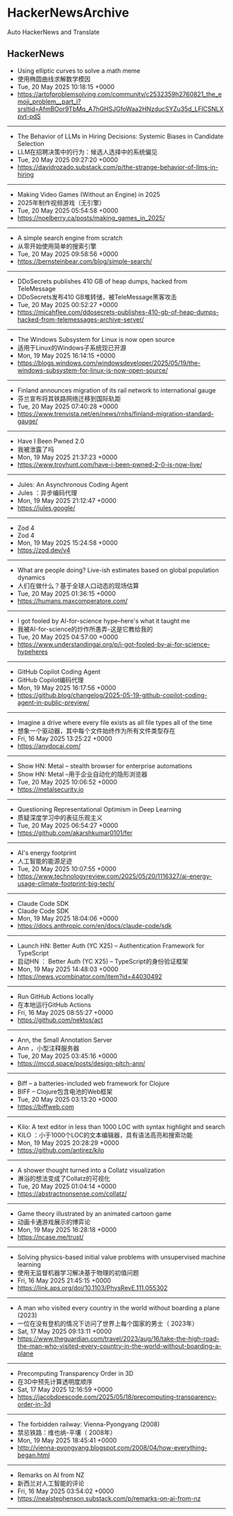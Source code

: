# HackerNewsArchive
Auto HackerNews and Translate

## HackerNews
* Using elliptic curves to solve a math meme
* 使用椭圆曲线求解数学模因
* Tue, 20 May 2025 10:18:15 +0000
* https://artofproblemsolving.com/community/c2532359h2760821_the_emoji_problem__part_i?srsltid=AfmBOor9TbMq_A7hGHSJGfoWaa2HNzducSYZu35d_LFlCSNLXpvt-pdS
----
* The Behavior of LLMs in Hiring Decisions: Systemic Biases in Candidate Selection
* LLM在招聘决策中的行为：候选人选择中的系统偏见
* Tue, 20 May 2025 09:27:20 +0000
* https://davidrozado.substack.com/p/the-strange-behavior-of-llms-in-hiring
----
* Making Video Games (Without an Engine) in 2025
* 2025年制作视频游戏（无引擎）
* Tue, 20 May 2025 05:54:58 +0000
* https://noelberry.ca/posts/making_games_in_2025/
----
* A simple search engine from scratch
* 从零开始使用简单的搜索引擎
* Tue, 20 May 2025 09:58:56 +0000
* https://bernsteinbear.com/blog/simple-search/
----
* DDoSecrets publishes 410 GB of heap dumps, hacked from TeleMessage
* DDoSecrets发布410 GB堆转储，被TeleMessage黑客攻击
* Tue, 20 May 2025 00:52:27 +0000
* https://micahflee.com/ddosecrets-publishes-410-gb-of-heap-dumps-hacked-from-telemessages-archive-server/
----
* The Windows Subsystem for Linux is now open source
* 适用于Linux的Windows子系统现已开源
* Mon, 19 May 2025 16:14:15 +0000
* https://blogs.windows.com/windowsdeveloper/2025/05/19/the-windows-subsystem-for-linux-is-now-open-source/
----
* Finland announces migration of its rail network to international gauge
* 芬兰宣布将其铁路网络迁移到国际轨距
* Tue, 20 May 2025 07:40:28 +0000
* https://www.trenvista.net/en/news/rnhs/finland-migration-standard-gauge/
----
* Have I Been Pwned 2.0
* 我被泄露了吗
* Mon, 19 May 2025 21:37:23 +0000
* https://www.troyhunt.com/have-i-been-pwned-2-0-is-now-live/
----
* Jules: An Asynchronous Coding Agent
* Jules ：异步编码代理
* Mon, 19 May 2025 21:12:47 +0000
* https://jules.google/
----
* Zod 4
* Zod 4
* Mon, 19 May 2025 15:24:58 +0000
* https://zod.dev/v4
----
* What are people doing? Live-ish estimates based on global population dynamics
* 人们在做什么？基于全球人口动态的现场估算
* Tue, 20 May 2025 01:36:15 +0000
* https://humans.maxcomperatore.com/
----
* I got fooled by AI-for-science hype–here's what it taught me
* 我被AI-for-science的炒作所愚弄-这是它教给我的
* Tue, 20 May 2025 04:57:00 +0000
* https://www.understandingai.org/p/i-got-fooled-by-ai-for-science-hypeheres
----
* GitHub Copilot Coding Agent
* GitHub Copilot编码代理
* Mon, 19 May 2025 16:17:56 +0000
* https://github.blog/changelog/2025-05-19-github-copilot-coding-agent-in-public-preview/
----
* Imagine a drive where every file exists as all file types all of the time
* 想象一个驱动器，其中每个文件始终作为所有文件类型存在
* Fri, 16 May 2025 13:25:22 +0000
* https://anydocai.com/
----
* Show HN: Metal – stealth browser for enterprise automations
* Show HN: Metal –用于企业自动化的隐形浏览器
* Tue, 20 May 2025 10:06:52 +0000
* https://metalsecurity.io
----
* Questioning Representational Optimism in Deep Learning
* 质疑深度学习中的表征乐观主义
* Tue, 20 May 2025 06:54:27 +0000
* https://github.com/akarshkumar0101/fer
----
* AI's energy footprint
* 人工智能的能源足迹
* Tue, 20 May 2025 10:07:55 +0000
* https://www.technologyreview.com/2025/05/20/1116327/ai-energy-usage-climate-footprint-big-tech/
----
* Claude Code SDK
* Claude Code SDK
* Mon, 19 May 2025 18:04:06 +0000
* https://docs.anthropic.com/en/docs/claude-code/sdk
----
* Launch HN: Better Auth (YC X25) – Authentication Framework for TypeScript
* 启动HN ： Better Auth (YC X25) – TypeScript的身份验证框架
* Mon, 19 May 2025 14:48:03 +0000
* https://news.ycombinator.com/item?id=44030492
----
* Run GitHub Actions locally
* 在本地运行GitHub Actions
* Fri, 16 May 2025 08:55:27 +0000
* https://github.com/nektos/act
----
* Ann, the Small Annotation Server
* Ann ，小型注释服务器
* Tue, 20 May 2025 03:45:16 +0000
* https://mccd.space/posts/design-pitch-ann/
----
* Biff – a batteries-included web framework for Clojure
* BIFF – Clojure包含电池的Web框架
* Tue, 20 May 2025 03:13:20 +0000
* https://biffweb.com
----
* Kilo: A text editor in less than 1000 LOC with syntax highlight and search
* KILO ：小于1000个LOC的文本编辑器，具有语法高亮和搜索功能
* Mon, 19 May 2025 20:28:29 +0000
* https://github.com/antirez/kilo
----
* A shower thought turned into a Collatz visualization
* 淋浴的想法变成了Collatz的可视化
* Tue, 20 May 2025 01:04:14 +0000
* https://abstractnonsense.com/collatz/
----
* Game theory illustrated by an animated cartoon game
* 动画卡通游戏展示的博弈论
* Mon, 19 May 2025 16:28:18 +0000
* https://ncase.me/trust/
----
* Solving physics-based initial value problems with unsupervised machine learning
* 使用无监督机器学习解决基于物理的初值问题
* Fri, 16 May 2025 21:45:15 +0000
* https://link.aps.org/doi/10.1103/PhysRevE.111.055302
----
* A man who visited every country in the world without boarding a plane (2023)
* 一位在没有登机的情况下访问了世界上每个国家的男士（ 2023年）
* Sat, 17 May 2025 09:13:11 +0000
* https://www.theguardian.com/travel/2023/aug/16/take-the-high-road-the-man-who-visited-every-country-in-the-world-without-boarding-a-plane
----
* Precomputing Transparency Order in 3D
* 在3D中预先计算透明度顺序
* Sat, 17 May 2025 12:16:59 +0000
* https://jacobdoescode.com/2025/05/18/precomputing-transparency-order-in-3d
----
* The forbidden railway: Vienna-Pyongyang (2008)
* 禁忌铁路：维也纳-平壤（ 2008年）
* Mon, 19 May 2025 18:45:41 +0000
* http://vienna-pyongyang.blogspot.com/2008/04/how-everything-began.html
----
* Remarks on AI from NZ
* 新西兰对人工智能的评论
* Fri, 16 May 2025 03:54:02 +0000
* https://nealstephenson.substack.com/p/remarks-on-ai-from-nz
----

